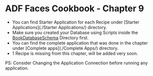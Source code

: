 # ADF Faces Cookbook - Chapter 9

-	You can find Starter Application for each Recipe under [Starter Applications](./Starter Applications/) directory.
-	Make sure you created your Database using Scripts inside the [BookDatabaseSchema](../BookDatabaseSchema/) Directory first.
-	You can find the complete application that was done in the chapter under [Complete apps](./Complete Apps/) directory.
-	1 Recipe is missing from this chapter, will be added very soon.



PS: Consider Changing the Application Connection before running any application.

